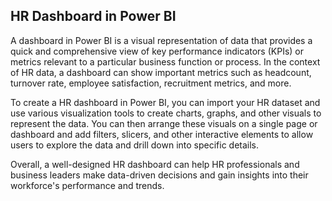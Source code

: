 ## HR Dashboard in Power BI
A dashboard in Power BI is a visual representation of data that provides a quick and comprehensive view of key performance indicators (KPIs) or metrics relevant to a particular business function or process. In the context of HR data, a dashboard can show important metrics such as headcount, turnover rate, employee satisfaction, recruitment metrics, and more.

To create a HR dashboard in Power BI, you can import your HR dataset and use various visualization tools to create charts, graphs, and other visuals to represent the data. You can then arrange these visuals on a single page or dashboard and add filters, slicers, and other interactive elements to allow users to explore the data and drill down into specific details.

Overall, a well-designed HR dashboard can help HR professionals and business leaders make data-driven decisions and gain insights into their workforce's performance and trends.

